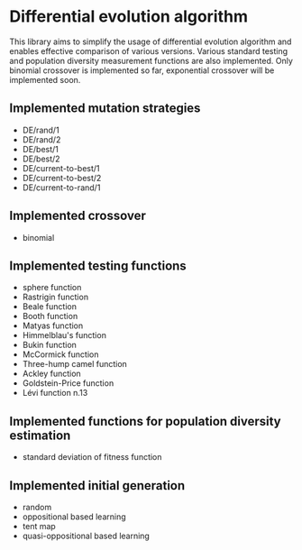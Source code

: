 # Differential evolution algorithm
This library aims to simplify the usage of differential evolution algorithm and enables effective comparison of various versions.
Various standard testing and population diversity measurement functions are also implemented.
Only binomial crossover is implemented so far, exponential crossover will be implemented soon.

## Implemented mutation strategies
- DE/rand/1
- DE/rand/2
- DE/best/1
- DE/best/2
- DE/current-to-best/1
- DE/current-to-best/2
- DE/current-to-rand/1

## Implemented crossover 
- binomial

## Implemented testing functions
- sphere function
- Rastrigin function
- Beale function
- Booth function
- Matyas function
- Himmelblau's function
- Bukin function
- McCormick function
- Three-hump camel function
- Ackley function
- Goldstein-Price function
- Lévi function n.13

## Implemented functions for population diversity estimation
- standard deviation of fitness function

## Implemented initial generation
- random
- oppositional based learning 
- tent map
- quasi-oppositional based learning